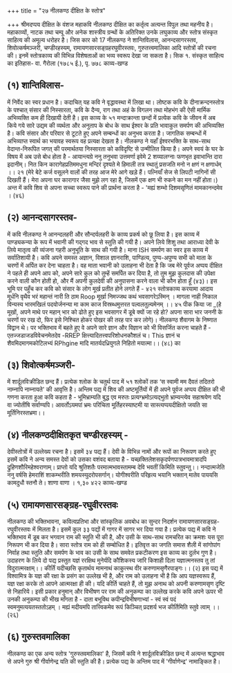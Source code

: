 +++
title = "२७ नीलकण्ठ दीक्षित के स्तोत्र"

+++
श्रीमदप्पय दीक्षित के वंशज महाकवि नीलकण्ठ दीक्षित का कर्तृत्व अत्यन्त विपुल तथा महनीय है। महाकाव्यों, नाटक तथा चम्पू और अनेक शास्त्रीय ग्रन्थों के अतिरिक्त उनके लघुकाव्य और स्तोत्र संस्कृत साहित्य की अमूल्य धरोहर है। जिस कार को 17 नीलकण्ठ ने शान्तिविलास, आनन्दसागरस्तव, शिवोत्कर्षमञ्जरी, चण्डीरहस्यम्,
रामायणसारसङ्ग्रहरघुवीरस्तवः, गुरुतत्त्वमालिका आदि स्तोत्रों की रचना की। इनमें स्तोत्रकाव्य की विभिन्न विशेषताओं का भव्य स्वरूप देखा जा सकता है। सिक
१. संस्कृत साहित्य का इतिहास- वा. गैरोला (१७८५ ई.), पृ. ७७८
काव्य-खण्ड
## (१) शान्तिविलास-
 में निर्वेद का स्वर प्रधान है। कदाचित् यह कवि ने वृद्धावस्था में लिखा
था। लोष्टक कवि के दीनाक्रन्दनस्तोत्र के पश्चात् संसार की निस्सारता, कवि के दैन्य, राग तथा अहं के विगलन तथा मोहभंग की ऐसी मार्मिक अभिव्यक्ति कम ही दिखायी देती है। इस काव्य के ५१ मन्दाक्रान्ता छन्दों में प्रत्येक कवि के जीवन में अब किये गये सारे उद्यम की व्यर्थता और अनुताप के बोध के साथ ईश्वर के प्रति भावाकुल समर्पण की अभिव्यक्ति है। कवि संसार और परिवार से टूटते हुए अपने सम्बन्धों का अनुभव करता है। जागतिक सम्बन्धों में अभिव्याप्त स्वार्थ का भयावह स्वरूप वह प्रत्यक्ष देखता है। नीलकण्ठ ने यहाँ ईश्वरभक्ति के साथ-साथ वेदान्त-निरूपित जगत् की परमार्थतया निस्सारता को कविदृष्टि से उन्मीलित किया है। अपने स्वयं के घर के विषय में अब उसे बोध होता है -
आयान्त्यग्रे ननु तनुभवा उत्तमर्णा इवेमे 2
शय्यालग्नाः फणभृत इवाभान्ति दारा इदानीम्। नित किन कारागेहप्रतिममधुना मन्दिरं दृश्यते मे हिमाली
तत्र स्थातुं प्रसजति मनो न क्षणं न क्षणार्धम् ।। २१ (मेरे बेटे कर्ज वसूलने वालों की तरह आज मेरे आगे खड़े हैं। पत्नियाँ सेज से लिपटी नागिनों सी दिखती हैं। मेरा अपना घर कारागार जैसा मुझे लग रहा है, जिसमें एक क्षण भी रुकने का मन नहीं होता।)
अन्त में कवि शिव से अपना सच्चा स्वरूप पाने की प्रार्थना करता है -
'मह्यं शम्भो दिशमसृणितं मामकानन्दमेव । (४६)
## (२) आनन्दसागरस्तव-
में कवि नीलकण्ठ ने आनन्दलहरी और सौन्दर्यलहरी के काव्य प्रकर्ष को छू लिया है। इस काव्य में पाण्ड्यकन्या के रूप में भवानी की गद्गद भाव से स्तुति की गयी है। अपने लिये शिशु तथा आराध्या देवी के लिये मातृत्व की व्यंजना गहरी अनुभूति के साथ की गयी है। माना ISH समर्पण का स्वर इस काव्य में सर्वातिशायी है। कवि अपने समस्त अज्ञान, विशाल ज्ञानराशि, पाण्डित्य, पुण्य-अपुण्य सभी को माता के चरणों में अर्पित कर देना चाहता है। वह माता भवानी को उलाहना भी देता है कि जब मेरे पूर्वज अप्पय दीक्षित ने पहले ही अपने आप को, अपने सारे कुल को तुम्हें समर्पित कर दिया है, तो तुम मुझ कुलदास की उपेक्षा करने वाली कौन होती हो, और मैं अपनी कुलदेवी की अनुपासना करने वाला भी कौन होता हूँ (४३)। इस भूमि पर पहुँच कर कवि को संसार के लोग मूर्ख प्रतीत होने लगते हैं -
४२१
स्तोत्रकाव्य करयामा आदाय मूर्धनि वृथैव भरं महान्तं नारी ति ठाम Roop मूर्खा निमज्जथ कथं भवसागरेऽस्मिन् । मागला नाही
निकाल विन्यस्य भारमखिलं पदयोर्जनन्या
मा काम काज विस्रब्धमुत्तरत पल्वलतुल्यमेनम् ।। ४५ पीक किया जा _(हे मूखों, अपने माथे पर महान् भार को ढोते हुए इस भवसागर में डूबे क्यों जा रहे हो? अपना सारा भार जननी के चरणों पर रख दो, फिर इसे निश्चित होकर पोखर
की तरह पार कर लोगे)।
नीलकण्ठ शैवागम के निष्णात विद्वान थे। पर भक्तिभाव में बहते हुए वे अपने सारे ज्ञान और विज्ञान को भी विसर्जित करना चाहते हैं -
एतज्जडाजडविवेचनमेतदेव -RREP क्षित्त्यादितत्त्वपरिशोधनकौशलं च। This
ज्ञानं च शैवमिदमागमकोटिलभ्यं RPhgine मादि मातर्यदध्रियुगले निहितो मयात्मा।। (४८) का
## (३) शिवोत्कर्षमञ्जरी-
में शार्दूलविक्रीडित छन्द हैं। प्रत्येक श्लोक के चतुर्थ पाद में
५१ श्लोकों तक ‘स स्वामी मम दैवतं तदितरो नाम्नापि नाम्नायते' की आवृत्ति है। अन्तिम पद्य में शिव की अष्टमूर्तियों में ही अपने पूर्वज अप्पय दीक्षित की भी गणना करता हुआ कवि कहता है -
भूमिभ्राम्यति बुद्ध एव मरुतः प्रत्यग्भ्रमोऽत्यद्भुतो भ्राम्यन्त्येव सहाश्रयेण यदि वा ज्योतींषि सर्वाण्यपि।
आवर्तोऽयमपां भ्रमः परिचिता मूर्तिहरस्याष्टमी
या सास्त्यप्पयदीक्षितो जयति सा मूर्तिनिरस्तभ्रमा।।
## (४) नीलकण्ठदीक्षितकृत चण्डीरहस्यम् -
देवीस्तोत्रों में उल्लेख्य रचना है। इसमें ३४ पद्य हैं। देवी के विभिन्न नामों और रूपों का निरूपण करते हुए इसमें कवि ने अन्य समस्त देवों को उसका वशंवद बताया है -
यच्छक्तिलेशसकृदर्पणपात्रभावमात्रादपि द्रुहिणशौरिमहेश्वराणाम्। प्राप्तो यदि श्रुतिशतैः परमात्मभावस्तामम्ब देवि भवतीं किमिति स्तुवन्तु।। नन्दात्मजेति ननु वर्षसि हेमराशिं शाकम्भरीति शमयस्युदरोपसर्गान्। योगीश्वरीति परिहृत्य भयानि भक्तान् मातेव पाययसि कामदुधौ स्तनौ ते।
शाणा वाणा । १,३०
४२२
काव्य-खण्ड
## (५) रामायणसारसङ्ग्रह-रघुवीरस्तवः
 नीलकण्ठ की भक्तिभावना, कवित्वप्रतिभा और सांस्कृतिक अवबोध का सुन्दर निदर्शन रामायणसारसङ्ग्रह-रघुवीरस्तवः में मिलता है। इसमें कुल ३३ पद्यों में गागर में सागर भर दिया गया है। प्रत्येक पद्य में कवि ने भक्तिभाव में डूब कर भगवान राम की स्तुति भी की है, और उसी के साथ-साथ रामचरित का क्रमशः यस पूरा निरूपण भी कर दिया है। सारा स्तोत्र राम को ही सम्बोधित है। इतिवृत्त का जगति समास शैली में सांगोपांग निर्वाह तथा स्तुति और समर्पण के भाव का उसी के साथ
समवेत प्रकटीकरण इस काव्य का दुर्लभ गुण है। उदाहरण के लिये दो पद्य प्रस्तुत
यज्ञं ररक्षिथ मुनेर्यदि कौशिकस्य जारि किशाही दिला यज्ञात्मनस्तव तु तां विदुरात्मरक्षाम्।। कीर्तिं यदीच्छसि कृतार्थय मामनाथं
काकुत्स्थ वीर करुणामसृणैरपाङ्गः।। (२) इस पद्य में विश्वामित्र के यज्ञ की रक्षा के प्रसंग का उल्लेख भी है, और राम को उलाहना भी है कि आप यज्ञस्वरूप हैं, यज्ञ रक्षा करके तो आपने आत्मरक्षा ही की। यदि कीर्ति चाहते हैं, तो मुझ अनाथ को अपनी करुणामसृण दृष्टि से निहारिये। इसी प्रकार हनुमान् और विभीषण पर राम की अनुकम्पा का उल्लेख करके कवि अपने ऊपर भी उनकी अनुकम्पा की भीख माँगता है -
दाता बभूविथ कपीन्द्रविभीषणाभ्यां - स्वं स्वं पदं स्वमनुमत्ययतस्ततोऽहम् । मह्यं मदीयमपि तात्त्विकमेव रूपं
किञ्चित् प्रदशर्य भज कीर्तिमिति स्तुवे त्वाम् ।। (२६)
## (६) गुरुस्तवमालिका
नीलकण्ठ का एक अन्य स्तोत्र 'गुरुस्तवमालिका' है, जिसमें कवि ने शार्दूलविक्रीडित छन्द में अत्यन्त श्रद्धाभाव से अपने गुरु श्री गीर्वाणेन्द्र यति की स्तुति की है। प्रत्येक पद्य के अन्तिम पाद में 'गीर्वाणेन्द्र' नामाङ्कित है।